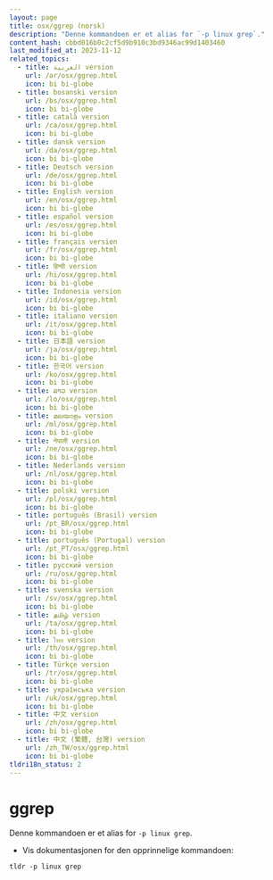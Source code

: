 ```yaml
---
layout: page
title: osx/ggrep (norsk)
description: "Denne kommandoen er et alias for `-p linux grep`."
content_hash: cbbd016b0c2cf5d9b910c3bd9346ac99d1403460
last_modified_at: 2023-11-12
related_topics:
  - title: العربية version
    url: /ar/osx/ggrep.html
    icon: bi bi-globe
  - title: bosanski version
    url: /bs/osx/ggrep.html
    icon: bi bi-globe
  - title: català version
    url: /ca/osx/ggrep.html
    icon: bi bi-globe
  - title: dansk version
    url: /da/osx/ggrep.html
    icon: bi bi-globe
  - title: Deutsch version
    url: /de/osx/ggrep.html
    icon: bi bi-globe
  - title: English version
    url: /en/osx/ggrep.html
    icon: bi bi-globe
  - title: español version
    url: /es/osx/ggrep.html
    icon: bi bi-globe
  - title: français version
    url: /fr/osx/ggrep.html
    icon: bi bi-globe
  - title: हिन्दी version
    url: /hi/osx/ggrep.html
    icon: bi bi-globe
  - title: Indonesia version
    url: /id/osx/ggrep.html
    icon: bi bi-globe
  - title: italiano version
    url: /it/osx/ggrep.html
    icon: bi bi-globe
  - title: 日本語 version
    url: /ja/osx/ggrep.html
    icon: bi bi-globe
  - title: 한국어 version
    url: /ko/osx/ggrep.html
    icon: bi bi-globe
  - title: ລາວ version
    url: /lo/osx/ggrep.html
    icon: bi bi-globe
  - title: മലയാളം version
    url: /ml/osx/ggrep.html
    icon: bi bi-globe
  - title: नेपाली version
    url: /ne/osx/ggrep.html
    icon: bi bi-globe
  - title: Nederlands version
    url: /nl/osx/ggrep.html
    icon: bi bi-globe
  - title: polski version
    url: /pl/osx/ggrep.html
    icon: bi bi-globe
  - title: português (Brasil) version
    url: /pt_BR/osx/ggrep.html
    icon: bi bi-globe
  - title: português (Portugal) version
    url: /pt_PT/osx/ggrep.html
    icon: bi bi-globe
  - title: русский version
    url: /ru/osx/ggrep.html
    icon: bi bi-globe
  - title: svenska version
    url: /sv/osx/ggrep.html
    icon: bi bi-globe
  - title: தமிழ் version
    url: /ta/osx/ggrep.html
    icon: bi bi-globe
  - title: ไทย version
    url: /th/osx/ggrep.html
    icon: bi bi-globe
  - title: Türkçe version
    url: /tr/osx/ggrep.html
    icon: bi bi-globe
  - title: українська version
    url: /uk/osx/ggrep.html
    icon: bi bi-globe
  - title: 中文 version
    url: /zh/osx/ggrep.html
    icon: bi bi-globe
  - title: 中文 (繁體, 台灣) version
    url: /zh_TW/osx/ggrep.html
    icon: bi bi-globe
tldri18n_status: 2
---
```

# ggrep

Denne kommandoen er et alias for `-p linux grep`.

- Vis dokumentasjonen for den opprinnelige kommandoen:

`tldr -p linux grep`
